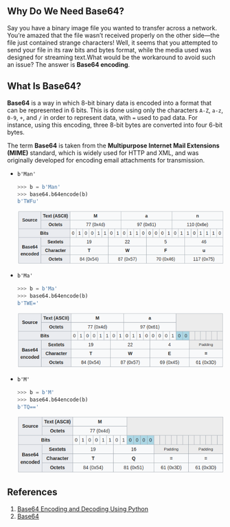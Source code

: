 ## Why Do We Need Base64?

Say you have a binary image file you wanted to transfer across a network. You’re amazed that the file wasn’t received properly on the other side—the file just contained strange characters! Well, it seems that you attempted to send your file in its raw bits and bytes format, while the media used was designed for streaming text.What would be the workaround to avoid such an issue? The answer is **Base64 encoding**.

## What Is Base64?

**Base64** is a way in which 8-bit binary data is encoded into a format that can be represented in 6 bits. This is done using only the characters `A-Z`, `a-z`, `0-9`, `+`, and `/` in order to represent data, with `=` used to pad data. For instance, using this encoding, three 8-bit bytes are converted into four 6-bit bytes.

The term **Base64** is taken from the **Multipurpose Internet Mail Extensions (MIME)** standard, which is widely used for HTTP and XML, and was originally developed for encoding email attachments for transmission.

- `b'Man'`

    ```python
    >>> b = b'Man'
    >>> base64.b64encode(b)
    b'TWFu'
    ```
    
    <img src="../../../img/the_python_library_reference/internet_data_handling/base64_padding0.png">

- `b'Ma'`

    ```python
    >>> b = b'Ma'
    >>> base64.b64encode(b)
    b'TWE='
    ```
    
    <img src="../../../img/the_python_library_reference/internet_data_handling/base64_padding1.png">

- `b'M'`

    ```python
    >>> b = b'M'
    >>> base64.b64encode(b)
    b'TQ=='
    ```
    
    <img src="../../../img/the_python_library_reference/internet_data_handling/base64_padding2.png">

## References

1. [Base64 Encoding and Decoding Using Python](https://code.tutsplus.com/tutorials/base64-encoding-and-decoding-using-python--cms-25588)
2. [Base64](https://en.wikipedia.org/wiki/Base64)
